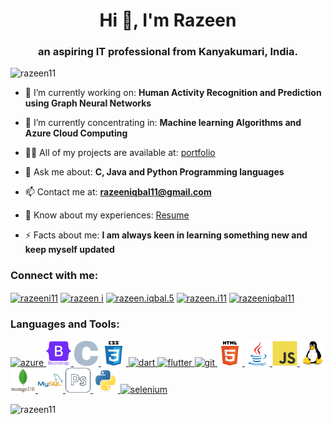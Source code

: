 <h1 align="center">Hi 👋, I'm Razeen</h1>
<h3 align="center">an aspiring IT professional from Kanyakumari, India.</h3>

<p align="left"> <img src="https://komarev.com/ghpvc/?username=razeen11&label=Profile%20views&color=0e75b6&style=flat" alt="razeen11" /> </p>

- 🔭 I’m currently working on: **Human Activity Recognition and Prediction using Graph Neural Networks**

- 🌱 I’m currently concentrating in: **Machine learning Algorithms and Azure Cloud Computing**

- 👨‍💻 All of my projects are available at: [portfolio](rzsworld.netlify.app)

- 💬 Ask me about: **C, Java and Python Programming languages**

- 📫 Contact me at: **razeeniqbal11@gmail.com**

- 📄 Know about my experiences: [Resume](https://drive.google.com/file/d/1SF4ZfxxuwyLnuz-16H9MBwrjPJu3hJW9/view?usp=sharing)

- ⚡ Facts about me: **I am always keen in learning something new and keep myself updated**

<h3 align="left">Connect with me:</h3>
<p align="left">
<a href="https://linkedin.com/in/razeeni11" target="blank"><img align="center" src="https://cdn.jsdelivr.net/npm/simple-icons@3.0.1/icons/linkedin.svg" alt="razeeni11" height="30" width="40" /></a>
<a href="https://stackoverflow.com/users/15539963/razeen-i" target="blank"><img align="center" src="https://cdn.jsdelivr.net/npm/simple-icons@3.0.1/icons/stackoverflow.svg" alt="razeen i" height="30" width="40" /></a>
<a href="https://fb.com/razeen.iqbal.5" target="blank"><img align="center" src="https://cdn.jsdelivr.net/npm/simple-icons@3.0.1/icons/facebook.svg" alt="razeen.iqbal.5" height="30" width="40" /></a>
<a href="https://instagram.com/razeen.i11" target="blank"><img align="center" src="https://cdn.jsdelivr.net/npm/simple-icons@3.0.1/icons/instagram.svg" alt="razeen.i11" height="30" width="40" /></a>
<a href="https://www.hackerrank.com/razeeniqbal11" target="blank"><img align="center" src="https://cdn.jsdelivr.net/npm/simple-icons@3.0.1/icons/hackerrank.svg" alt="razeeniqbal11" height="30" width="40" /></a>
</p>

<h3 align="left">Languages and Tools:</h3>
<p align="left"> <a href="https://azure.microsoft.com/en-in/" target="_blank"> <img src="https://www.vectorlogo.zone/logos/microsoft_azure/microsoft_azure-icon.svg" alt="azure" width="40" height="40"/> </a> <a href="https://getbootstrap.com" target="_blank"> <img src="https://raw.githubusercontent.com/devicons/devicon/master/icons/bootstrap/bootstrap-plain-wordmark.svg" alt="bootstrap" width="40" height="40"/> </a> <a href="https://www.cprogramming.com/" target="_blank"> <img src="https://raw.githubusercontent.com/devicons/devicon/master/icons/c/c-original.svg" alt="c" width="40" height="40"/> </a> <a href="https://www.w3schools.com/css/" target="_blank"> <img src="https://raw.githubusercontent.com/devicons/devicon/master/icons/css3/css3-original-wordmark.svg" alt="css3" width="40" height="40"/> </a> <a href="https://dart.dev" target="_blank"> <img src="https://www.vectorlogo.zone/logos/dartlang/dartlang-icon.svg" alt="dart" width="40" height="40"/> </a> <a href="https://flutter.dev" target="_blank"> <img src="https://www.vectorlogo.zone/logos/flutterio/flutterio-icon.svg" alt="flutter" width="40" height="40"/> </a> <a href="https://git-scm.com/" target="_blank"> <img src="https://www.vectorlogo.zone/logos/git-scm/git-scm-icon.svg" alt="git" width="40" height="40"/> </a> <a href="https://www.w3.org/html/" target="_blank"> <img src="https://raw.githubusercontent.com/devicons/devicon/master/icons/html5/html5-original-wordmark.svg" alt="html5" width="40" height="40"/> </a> <a href="https://www.java.com" target="_blank"> <img src="https://raw.githubusercontent.com/devicons/devicon/master/icons/java/java-original.svg" alt="java" width="40" height="40"/> </a> <a href="https://developer.mozilla.org/en-US/docs/Web/JavaScript" target="_blank"> <img src="https://raw.githubusercontent.com/devicons/devicon/master/icons/javascript/javascript-original.svg" alt="javascript" width="40" height="40"/> </a> <a href="https://www.linux.org/" target="_blank"> <img src="https://raw.githubusercontent.com/devicons/devicon/master/icons/linux/linux-original.svg" alt="linux" width="40" height="40"/> </a> <a href="https://www.mongodb.com/" target="_blank"> <img src="https://raw.githubusercontent.com/devicons/devicon/master/icons/mongodb/mongodb-original-wordmark.svg" alt="mongodb" width="40" height="40"/> </a> <a href="https://www.mysql.com/" target="_blank"> <img src="https://raw.githubusercontent.com/devicons/devicon/master/icons/mysql/mysql-original-wordmark.svg" alt="mysql" width="40" height="40"/> </a> <a href="https://www.photoshop.com/en" target="_blank"> <img src="https://raw.githubusercontent.com/devicons/devicon/master/icons/photoshop/photoshop-line.svg" alt="photoshop" width="40" height="40"/> </a> <a href="https://www.python.org" target="_blank"> <img src="https://raw.githubusercontent.com/devicons/devicon/master/icons/python/python-original.svg" alt="python" width="40" height="40"/> </a> <a href="https://www.selenium.dev" target="_blank"> <img src="https://raw.githubusercontent.com/detain/svg-logos/780f25886640cef088af994181646db2f6b1a3f8/svg/selenium-logo.svg" alt="selenium" width="40" height="40"/> </a> </p>

<p><img align="center" src="https://github-readme-stats.vercel.app/api/top-langs?username=razeen11&show_icons=true&locale=en&layout=compact" alt="razeen11" /></p>
